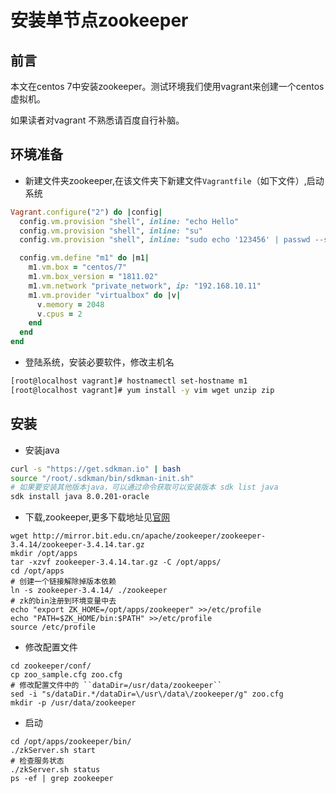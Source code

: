 # 安装单节点zookeeper

## 前言

本文在centos 7中安装zookeeper。测试环境我们使用vagrant来创建一个centos虚拟机。


如果读者对vagrant 不熟悉请百度自行补脑。


## 环境准备

* 新建文件夹zookeeper,在该文件夹下新建文件``Vagrantfile``（如下文件）,启动系统


```ruby
Vagrant.configure("2") do |config|
  config.vm.provision "shell", inline: "echo Hello"
  config.vm.provision "shell", inline: "su"
  config.vm.provision "shell", inline: "sudo echo '123456' | passwd --stdin root "

  config.vm.define "m1" do |m1|
    m1.vm.box = "centos/7"
    m1.vm.box_version = "1811.02"
    m1.vm.network "private_network", ip: "192.168.10.11"
    m1.vm.provider "virtualbox" do |v|
      v.memory = 2048
      v.cpus = 2
    end
  end
end

```


* 登陆系统，安装必要软件，修改主机名

```bash
[root@localhost vagrant]# hostnamectl set-hostname m1
[root@localhost vagrant]# yum install -y vim wget unzip zip 
```

## 安装

* 安装java

```bash
curl -s "https://get.sdkman.io" | bash
source "/root/.sdkman/bin/sdkman-init.sh"
# 如果要安装其他版本java，可以通过命令获取可以安装版本 sdk list java
sdk install java 8.0.201-oracle 
```

* 下载,zookeeper,更多下载地址见[官网](https://www.apache.org/dyn/closer.cgi/zookeeper/)  

```
wget http://mirror.bit.edu.cn/apache/zookeeper/zookeeper-3.4.14/zookeeper-3.4.14.tar.gz
mkdir /opt/apps
tar -xzvf zookeeper-3.4.14.tar.gz -C /opt/apps/
cd /opt/apps
# 创建一个链接解除掉版本依赖
ln -s zookeeper-3.4.14/ ./zookeeper
# zk的bin注册到环境变量中去
echo "export ZK_HOME=/opt/apps/zookeeper" >>/etc/profile
echo "PATH=$ZK_HOME/bin:$PATH" >>/etc/profile
source /etc/profile
```


* 修改配置文件

```
cd zookeeper/conf/
cp zoo_sample.cfg zoo.cfg
# 修改配置文件中的 ``dataDir=/usr/data/zookeeper``
sed -i "s/dataDir.*/dataDir=\/usr\/data\/zookeeper/g" zoo.cfg 
mkdir -p /usr/data/zookeeper
```


* 启动
```
cd /opt/apps/zookeeper/bin/
./zkServer.sh start
# 检查服务状态
./zkServer.sh status
ps -ef | grep zookeeper
```
